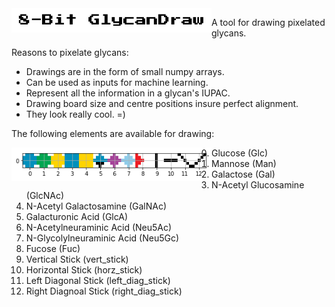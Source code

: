 <img src="images/logo.png" width=320 style="float:left" />

A tool for drawing pixelated glycans.

Reasons to pixelate glycans:
* Drawings are in the form of small numpy arrays.
* Can be used as inputs for machine learning.
* Represent all the information in a glycan's IUPAC.
* Drawing board size and centre positions insure perfect alignment.
* They look really cool. =)

The following elements are available for drawing:

<img src="images/elements.png" width=320 style="float:left" />

0. Glucose (Glc)
1. Mannose (Man)
2. Galactose (Gal)
3. N-Acetyl Glucosamine (GlcNAc)
4. N-Acetyl Galactosamine (GalNAc)
5. Galacturonic Acid (GlcA)
6. N-Acetylneuraminic Acid (Neu5Ac)
7. N-Glycolylneuraminic Acid (Neu5Gc)
8. Fucose (Fuc)
9. Vertical Stick (vert_stick)
10. Horizontal Stick (horz_stick)
11. Left Diagonal Stick (left_diag_stick)
12. Right Diagnoal Stick (right_diag_stick)
